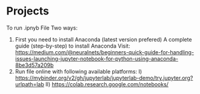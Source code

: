 # Projects
To run .ipnyb File Two ways:
1) First you need to install Anaconda (latest version prefered)
    A complete guide (step-by-step) to install Anaconda Visit: https://medium.com/@neuralnets/beginners-quick-guide-for-handling-issues-launching-jupyter-notebook-for-python-using-anaconda-8be3d57a209b
2) Run file online with following available platforms:
    I) https://mybinder.org/v2/gh/jupyterlab/jupyterlab-demo/try.jupyter.org?urlpath=lab
    II) https://colab.research.google.com/notebooks/
